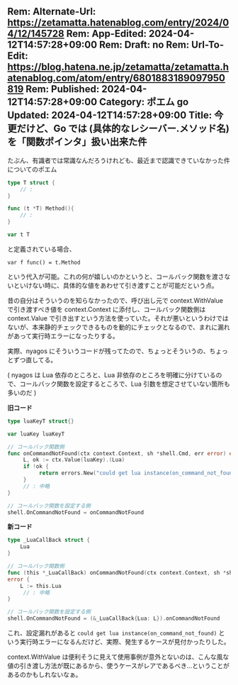 Rem: Alternate-Url: https://zetamatta.hatenablog.com/entry/2024/04/12/145728
Rem: App-Edited: 2024-04-12T14:57:28+09:00
Rem: Draft: no
Rem: Url-To-Edit: https://blog.hatena.ne.jp/zetamatta/zetamatta.hatenablog.com/atom/entry/6801883189097950819
Rem: Published: 2024-04-12T14:57:28+09:00
Category: ポエム go
Updated: 2024-04-12T14:57:28+09:00
Title:  今更だけど、Go では (具体的なレシーバー.メソッド名) を「関数ポインタ」扱い出来た件
---
たぶん、有識者では常識なんだろうけれども、最近まで認識できていなかった件についてのポエム

```go
type T struct {
    // :
}

func (t *T) Method(){
    // :
}

var t T
```

と定義されている場合、

```
var f func() = t.Method
```

という代入が可能。これの何が嬉しいのかというと、コールバック関数を渡さないといけない時に、具体的な値をあわせて引き渡すことが可能だという点。

昔の自分はそういうのを知らなかったので、呼び出し元で context.WithValue で引き渡すべき値を context.Context に添付し、コールバック関数側は context.Value で引き出すという方法を使っていた。それが悪いというわけではないが、本来静的チェックできるものを動的にチェックとなるので、まれに漏れがあって実行時エラーになったりする。

実際、nyagos にそういうコードが残ってたので、ちょっとそういうの、ちょっとずつ直してる。

( nyagos は Lua 依存のところと、Lua 非依存のところを明確に分けているので、コールバック関数を設定するところで、Lua 引数を想定させていない箇所も多いのだ )

**旧コード**

```go
type luaKeyT struct{}

var luaKey luaKeyT

// コールバック関数側
func onCommandNotFound(ctx context.Context, sh *shell.Cmd, err error) error {
     L, ok := ctx.Value(luaKey).(Lua)
     if !ok {
          return errors.New("could get lua instance(on_command_not_found)")
     }
     // : 中略
}

// コールバック関数を設定する側
shell.OnCommandNotFound = onCommandNotFound
```

**新コード**

```go
type _LuaCallBack struct {
    Lua
}

// コールバック関数側
func (this *_LuaCallBack) onCommandNotFound(ctx context.Context, sh *shell.Cmd, err error)
error {
    L := this.Lua
     // : 中略
}

// コールバック関数を設定する側
shell.OnCommandNotFound = (&_LuaCallBack{Lua: L}).onCommandNotFound
```

これ、設定漏れがあると `could get lua instance(on_command_not_found)` という実行時エラーになるんだけど、実際、発生するケースが見付かったりした。

context.WithValue は便利そうに見えて使用事例が意外とないのは、こんな風な値の引き渡し方法が既にあるから、使うケースがレアであるべき…ということがあるのかもしれないなぁ。
